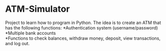 # ATM-Simulator
Project to learn how to program in Python. The idea is to create an ATM that has the following functions: 
*Authentication system (username/password)  
*Multiple bank accounts   
*Functions to check balances, withdraw money, deposit, view transactions, and log out.
